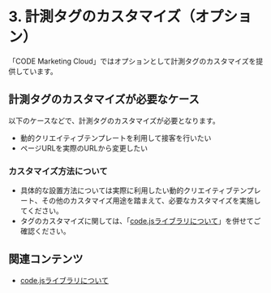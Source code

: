 # 3. 計測タグのカスタマイズ（オプション）

「CODE Marketing Cloud」ではオプションとして計測タグのカスタマイズを提供しています。

## 計測タグのカスタマイズが必要なケース

以下のケースなどで、計測タグのカスタマイズが必要となります。

- 動的クリエイティブテンプレートを利用して接客を行いたい
- ページURLを実際のURLから変更したい

### カスタマイズ方法について

- 具体的な設置方法については実際に利用したい動的クリエイティブテンプレート、その他のカスタマイズ用途を踏まえて、必要なカスタマイズを実施してください。
- タグのカスタマイズに関しては、「[code.jsライブラリについて](/ja/js-sdk/)」を併せてご確認ください。

## 関連コンテンツ

- [code.jsライブラリについて](/ja/js-sdk/)
